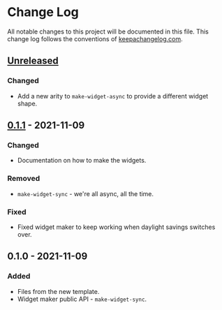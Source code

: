 # Change Log
All notable changes to this project will be documented in this file. This change log follows the conventions of [keepachangelog.com](http://keepachangelog.com/).

## [Unreleased]
### Changed
- Add a new arity to `make-widget-async` to provide a different widget shape.

## [0.1.1] - 2021-11-09
### Changed
- Documentation on how to make the widgets.

### Removed
- `make-widget-sync` - we're all async, all the time.

### Fixed
- Fixed widget maker to keep working when daylight savings switches over.

## 0.1.0 - 2021-11-09
### Added
- Files from the new template.
- Widget maker public API - `make-widget-sync`.

[Unreleased]: https://sourcehost.site/your-name/webapp/compare/0.1.1...HEAD
[0.1.1]: https://sourcehost.site/your-name/webapp/compare/0.1.0...0.1.1
